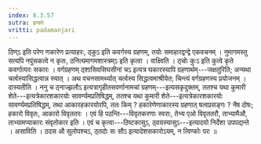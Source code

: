 ```yaml
---
index: 8.3.57
sutra: इण्कोः
vritti: padamanjari
---
```


 ठिण्ऽ इति परेण णकारेण प्रत्याहरः, ठ्कुऽ इति कवर्गस्य ग्रहणम्, तयोः समाहारद्वन्द्वे एकवचनम् । नुमागमस्तु सत्यपि नपुंसकत्वे न कृतः, ठनित्यमागमशास्त्रम्ऽ इति कृत्वा । वाक्ष्विति । ठ्चोः कुःऽ इति कुत्वे कृते कवर्गात्परः सकारः । वर्गग्रहणम् ठ्शासिवसिघसीनां चऽ इत्यत्र घकारस्यापि ग्रहणार्थम्---जक्षतुरिति; अन्यथा चर्त्वस्यासिद्धत्वान्न स्यात् । अथ वचनसामर्थ्यात् चर्त्वस्य सिद्धत्वमाश्रीयेत; चिन्त्यं वर्गग्रहणस्य प्रयोजनम् । दास्यतीति । ननु च ठ्नाज्झलौऽ इत्यत्रागृहीतसवर्णानामचां ग्रहणम्---इत्यसकृदुक्तम्, ततश्च यथा कुमारी शेते---इत्यत्रेकारशकारयोः सावर्ण्यमप्रतिषिद्धम्, ततश्च यथा कुमारी शेते---इत्यत्रेकारशकारयोः सावर्ण्यमप्रतिषिद्धम्, तथा आकारहकारयोरपि, ततः किम् ? हकारेणेणाकारस्य ग्रहणात् षत्वप्रसङ्गः ? नैष दोषः; हकारो विवृतः, आकारो विवृततरः । एवं हि पठन्ति---विवृतकरणाः स्वराः, तेभ्य एओ विवृततरौ, ताभ्यामैऔ, ताभ्यामप्याकारः संवृतोकार इति । एवं च कृत्वा---ठिष्टकासुऽ, ठ्वयस्यासुऽ---इत्यादयो निर्देशा उपपद्यन्ते । असाविति । ठदस औ सुलोपश्चऽ, ठ्तदोः सः सौऽ इत्यादेशसकारोऽयम्, न त्विण्कोः परः ॥
